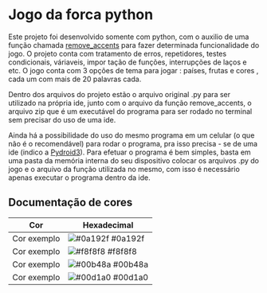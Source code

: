 
# Jogo da forca python

Este projeto foi desenvolvido somente com python, com o auxilio de uma função
chamada [remove_accents](https://gist.github.com/luizomf/54b58615cd674db44153470c369a8284) para fazer determinada funcionalidade do jogo. O projeto
conta com tratamento de erros, repetidores, testes condicionais, váriaveis, impor
tação de funções, interrupções de laços e etc. O jogo conta com 3 opções de tema 
para jogar : países, frutas e cores , cada um com mais de 20 palavras cada.

Dentro dos arquivos do projeto estão o arquivo original .py para ser utilizado 
na própria ide, junto com o arquivo da função remove_accents, o arquivo zip que 
é um executável do programa para ser rodado no terminal sem precisar do uso de uma
ide.

Ainda há a possibilidade do uso do mesmo programa em um celular (o que não é o recomendável)
para rodar o programa, pra isso precisa - se de uma ide (indico a [Pydroid3](https://play.google.com/store/apps/details?id=ru.iiec.pydroid3&hl=pt_BR&gl=US)). Para efetuar o
programa é bem simples, basta em uma pasta da memória interna do seu dispositivo colocar os
arquivos .py do jogo e o arquivo da função utilizada no mesmo, com isso é necessário apenas
executar o programa dentro da ide.
## Documentação de cores

| Cor               | Hexadecimal                                                |
| ----------------- | ---------------------------------------------------------------- |
| Cor exemplo       | ![#0a192f](https://via.placeholder.com/10/0a192f?text=+) #0a192f |
| Cor exemplo       | ![#f8f8f8](https://via.placeholder.com/10/f8f8f8?text=+) #f8f8f8 |
| Cor exemplo       | ![#00b48a](https://via.placeholder.com/10/00b48a?text=+) #00b48a |
| Cor exemplo       | ![#00d1a0](https://via.placeholder.com/10/00b48a?text=+) #00d1a0 |

